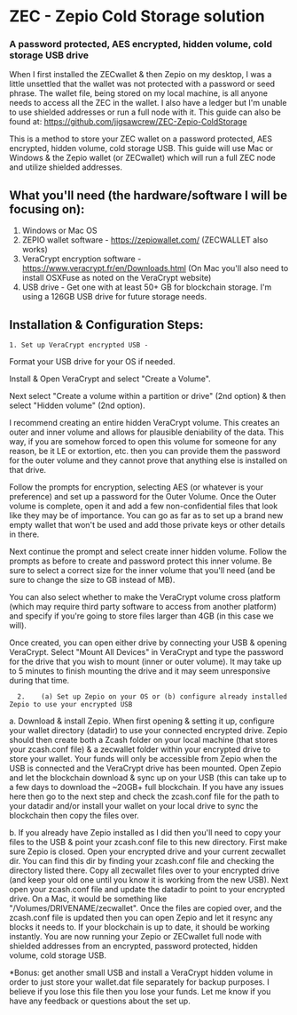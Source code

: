 # ZEC - Zepio Cold Storage solution
### A password protected, AES encrypted, hidden volume, cold storage USB drive

When I first installed the ZECwallet & then Zepio on my desktop, I was a little unsettled that the wallet was not protected with a password or seed phrase. The wallet file, being stored on my local machine, is all anyone needs to access all the ZEC in the wallet. I also have a ledger but I'm unable to use shielded addresses or run a full node with it. This guide can also be found at: https://github.com/jigsawcrew/ZEC-Zepio-ColdStorage

This is a method to store your ZEC wallet on a password protected, AES encrypted, hidden volume, cold storage USB. This guide will use Mac or Windows & the Zepio wallet (or ZECwallet) which will run a full ZEC node and utilize shielded addresses.


## What you'll need (the hardware/software I will be focusing on): 
1. Windows or Mac OS
2. ZEPIO wallet software - https://zepiowallet.com/ (ZECWALLET also works)
3. VeraCrypt encryption software - https://www.veracrypt.fr/en/Downloads.html (On Mac you'll also need to install OSXFuse as noted on the VeraCrypt website)
4. USB drive - Get one with at least 50+ GB for blockchain storage. I'm using a 126GB USB drive for future storage needs.

## Installation & Configuration Steps:


	1. Set up VeraCrypt encrypted USB -

Format your USB drive for your OS if needed.

Install & Open VeraCrypt and select "Create a Volume".

Next select "Create a volume within a partition or drive" (2nd option) & then select "Hidden volume" (2nd option).

I  recommend creating an entire hidden VeraCrypt volume. This creates an outer and inner volume and allows for plausible deniability of the data. This way, if you are somehow forced to open this volume for someone for any reason, be it LE or extortion, etc. then you can provide them the password for the outer volume and they cannot prove that anything else is installed on that drive.

Follow the prompts for encryption, selecting AES (or whatever is your preference) and set up a password for the Outer Volume.
Once the Outer volume is complete, open it and add a few non-confidential files that look like they may be of importance. You can go as far as to set up a brand new empty wallet that won't be used and add those private keys or other details in there.

Next continue the prompt and select create inner hidden volume. Follow the prompts as before to create and password protect this inner volume. Be sure to select a correct size for the inner volume that you'll need (and be sure to change the size to GB instead of MB).

You can also select whether to make the VeraCrypt volume cross platform (which may require third party software to access from another platform) and specify if you're going to store files larger than 4GB (in this case we will).

Once created, you can open either drive by connecting your USB & opening VeraCrypt. Select "Mount All Devices" in VeraCrypt and type the password for the drive that you wish to mount (inner or outer volume). It may take up to 5 minutes to finish mounting the drive and it may seem unresponsive during that time.

      2.    (a) Set up Zepio on your OS or (b) configure already installed Zepio to use your encrypted USB 

a.  Download & install Zepio. When first opening & setting it up, configure your wallet directory (datadir) to use your connected encrypted drive. Zepio should then create both a Zcash folder on your local machine (that stores your zcash.conf file) & a zecwallet folder within your encrypted drive to store your wallet. Your funds will only be accessible from Zepio when the USB  is connected and the VeraCrypt drive has been mounted. Open Zepio and let the blockchain download & sync up on your USB (this can take up to a few days to download the ~20GB+ full blockchain. If you have any issues here then go to the next step and check the zcash.conf file for the path to your datadir and/or install your wallet on your local drive to sync the blockchain then copy the files over. 

b.  If you already have Zepio installed as I did then you'll need to copy your files to the USB & point your zcash.conf file to this new directory. First make sure Zepio is closed. Open your encrypted drive and your current zecwallet dir. You can find this dir by finding your zcash.conf file and checking the directory listed there. Copy all  zecwallet files over to your encrypted drive (and keep your old one until you know it is working from the new USB). Next open your zcash.conf file and update the datadir to point to your encrypted drive. On a Mac, it would be something like "/Volumes/DRIVENAME/zecwallet". Once the files are copied over, and the zcash.conf file is updated then you can open Zepio and let it resync any blocks it needs to. If your blockchain is up to date, it should be working instantly. You are now running your Zepio or ZECwallet full node with shielded addresses from an encrypted, password protected, hidden volume, cold storage USB.

*Bonus: get another small USB and install a VeraCrypt hidden volume in order to just store your wallet.dat file separately for backup purposes. I believe if you lose this file then you lose your funds. Let me know if you have any feedback or questions about the set up.
